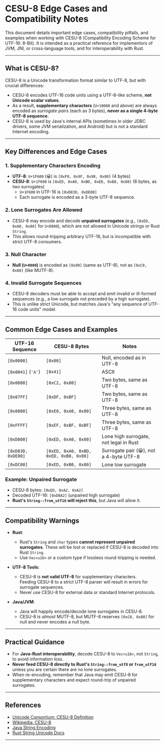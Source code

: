 # CESU-8 Edge Cases and Compatibility Notes

This document details important edge cases, compatibility pitfalls, and examples when working with CESU-8 (Compatibility
Encoding Scheme for UTF-16: 8-Bit). It is intended as a practical reference for implementors of JVM, JNI, or
cross-language tools, and for interoperability with Rust.

---

## What is CESU-8?

CESU-8 is a Unicode transformation format similar to UTF-8, but with crucial differences:

- CESU-8 encodes UTF-16 code units using a UTF-8-like scheme, **not Unicode scalar values**.
- As a result, **supplementary characters** (`U+10000` and above) are always encoded as *surrogate pairs* (each as 3
  bytes), **never as a single 4-byte UTF-8 sequence**.
- CESU-8 is used by Java's internal APIs (sometimes in older JDBC drivers, some JVM serialization, and Android) but is
  not a standard Internet encoding.

---

## Key Differences and Edge Cases

### 1. **Supplementary Characters Encoding**

- **UTF-8**: `U+1F600` (😀) is `[0xF0, 0x9F, 0x98, 0x80]` (4 bytes)
- **CESU-8**: `U+1F600` is `[0xED, 0xA0, 0xBD, 0xED, 0xB8, 0x80]` (6 bytes, as two surrogates)
    - `U+1F600` in UTF-16 is `[0xD83D, 0xDE00]`
    - Each surrogate is encoded as a 3-byte UTF-8 sequence.

### 2. **Lone Surrogates Are Allowed**

- CESU-8 may encode and decode **unpaired surrogates** (e.g., `[0xED, 0xA0, 0x80]` for `U+D800`), which are not allowed
  in Unicode strings or Rust `String`.
- This allows round-tripping arbitrary UTF-16, but is incompatible with strict UTF-8 consumers.

### 3. **Null Character**

- **Null (`U+0000`)** is encoded as `[0x00]` (same as UTF-8), not as `[0xC0, 0x80]` (like MUTF-8).

### 4. **Invalid Surrogate Sequences**

- CESU-8 decoders must be able to accept and emit invalid or ill-formed sequences (e.g., a low surrogate not preceded
  by a high surrogate).
- This is unlike strict Unicode, but matches Java's "any sequence of UTF-16 code units" model.

---

## Common Edge Cases and Examples

| UTF-16 Sequence    | CESU-8 Bytes                           | Notes                                   |
|--------------------|----------------------------------------|-----------------------------------------|
| `[0x0000]`         | `[0x00]`                               | Null, encoded as in UTF-8               |
| `[0x0041]` (`'A'`) | `[0x41]`                               | ASCII                                   |
| `[0x0080]`         | `[0xC2, 0x80]`                         | Two bytes, same as UTF-8                |
| `[0x07FF]`         | `[0xDF, 0xBF]`                         | Two bytes, same as UTF-8                |
| `[0x0800]`         | `[0xE0, 0xA0, 0x80]`                   | Three bytes, same as UTF-8              |
| `[0xFFFF]`         | `[0xEF, 0xBF, 0xBF]`                   | Three bytes, same as UTF-8              |
| `[0xD800]`         | `[0xED, 0xA0, 0x80]`                   | Lone high surrogate, not legal in Rust  |
| `[0xD83D, 0xDE00]` | `[0xED, 0xA0, 0xBD, 0xED, 0xB8, 0x80]` | Surrogate pair (😀), not a 4-byte UTF-8 |
| `[0xDC00]`         | `[0xED, 0xB0, 0x80]`                   | Lone low surrogate                      |

### Example: Unpaired Surrogate

- CESU-8 bytes: `[0xED, 0xA2, 0xA2]`
- Decoded UTF-16: `[0xD8A2]` (unpaired high surrogate)
- **Rust's `String::from_utf16` will reject this**, but Java will allow it.

---

## Compatibility Warnings

- **Rust**:
    - Rust's `String` and `char` types **cannot represent unpaired surrogates**. These will be lost or replaced if
      CESU-8 is decoded into Rust `String`.
    - Use `Vec<u16>` or a custom type if lossless round-tripping is needed.

- **UTF-8 Tools**:
    - CESU-8 is **not valid UTF-8** for supplementary characters.  
      Feeding CESU-8 to a strict UTF-8 parser will result in errors for surrogate sequences.
    - Never use CESU-8 for external data or standard Internet protocols.

- **Java/JVM**:
    - Java will happily encode/decode lone surrogates in CESU-8.
    - CESU-8 is *almost* MUTF-8, but MUTF-8 reserves `[0xC0, 0x80]` for null and never encodes a null byte.

---

## Practical Guidance

- For **Java-Rust interoperability**, decode CESU-8 to `Vec<u16>`, not `String`, to avoid information loss.
- **Never feed CESU-8 directly to Rust's `String::from_utf8` or `from_utf16`** unless you are certain there are no lone
  surrogates.
- When re-encoding, remember that Java may emit CESU-8 for supplementary characters and expect round-trip of unpaired
  surrogates.

---

## References

- [Unicode Consortium: CESU-8 Definition](https://www.unicode.org/reports/tr26/)
- [Wikipedia: CESU-8](https://en.wikipedia.org/wiki/CESU-8)
- [Java String Encoding](https://docs.oracle.com/en/java/javase/24/docs/api/java.base/java/nio/charset/Charset.html)
- [Rust String Unicode Docs](https://doc.rust-lang.org/std/string/struct.String.html#utf-8)

---
